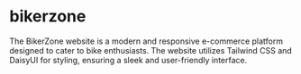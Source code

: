 # bikerzone
The BikerZone website is a modern and responsive e-commerce platform designed to cater to bike enthusiasts. The website utilizes Tailwind CSS and DaisyUI for styling, ensuring a sleek and user-friendly interface. 
